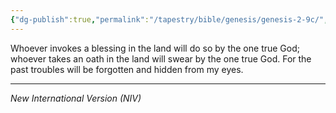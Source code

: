 ```yaml
---
{"dg-publish":true,"permalink":"/tapestry/bible/genesis/genesis-2-9c/","title":"Genesis 2:9c","tags":["bible-verse","bible-verse"],"dgHomeLink":true,"dgShowLocalGraph":true,"dgEnableSearch":true}
---
```



Whoever invokes a blessing in the land will do so by the one true God; whoever takes an oath in the land will swear by the one true God. For the past troubles will be forgotten and hidden from my eyes.


---
*New International Version (NIV)*